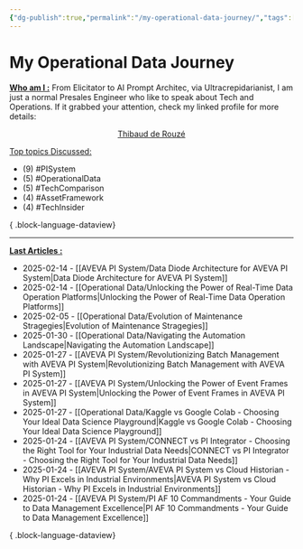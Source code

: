 ```yaml
---
{"dg-publish":true,"permalink":"/my-operational-data-journey/","tags":["gardenEntry"]}
---
```


# My Operational Data Journey

<u>**Who am I :**</u>
From Elicitator to AI Prompt Architec, via Ultracrepidarianist, I am just a normal Presales Engineer who like to speak about Tech and Operations. If it grabbed your attention, check my linked profile for more details:
<center><script src="https://platform.linkedin.com/badges/js/profile.js" async defer type="text/javascript"></script>
<div class="badge-base LI-profile-badge" data-locale="fr_FR" data-size="medium" data-theme="light" data-type="VERTICAL" data-vanity="tderouze" data-version="v1"><a class="badge-base__link LI-simple-link" href="https://fr.linkedin.com/in/tderouze?trk=profile-badge">Thibaud de Rouzé</a></div></center>


<u>Top topics Discussed:</u>
- (9) #PISystem
- (5) #OperationalData
- (5) #TechComparison
- (4) #AssetFramework
- (4) #TechInsider

{ .block-language-dataview}

---
<u>**Last Articles :**</u>
- 2025-02-14 - [[AVEVA PI System/Data Diode Architecture for AVEVA PI System\|Data Diode Architecture for AVEVA PI System]]
- 2025-02-14 - [[Operational Data/Unlocking the Power of Real-Time Data Operation Platforms\|Unlocking the Power of Real-Time Data Operation Platforms]]
- 2025-02-05 - [[Operational Data/Evolution of Maintenance Stragegies\|Evolution of Maintenance Stragegies]]
- 2025-01-30 - [[Operational Data/Navigating the Automation Landscape\|Navigating the Automation Landscape]]
- 2025-01-27 - [[AVEVA PI System/Revolutionizing Batch Management with AVEVA PI System\|Revolutionizing Batch Management with AVEVA PI System]]
- 2025-01-27 - [[AVEVA PI System/Unlocking the Power of Event Frames in AVEVA PI System\|Unlocking the Power of Event Frames in AVEVA PI System]]
- 2025-01-27 - [[Operational Data/Kaggle vs Google Colab - Choosing Your Ideal Data Science Playground\|Kaggle vs Google Colab - Choosing Your Ideal Data Science Playground]]
- 2025-01-24 - [[AVEVA PI System/CONNECT vs PI Integrator - Choosing the Right Tool for Your Industrial Data Needs\|CONNECT vs PI Integrator - Choosing the Right Tool for Your Industrial Data Needs]]
- 2025-01-24 - [[AVEVA PI System/AVEVA PI System vs Cloud Historian - Why PI Excels in Industrial Environments\|AVEVA PI System vs Cloud Historian - Why PI Excels in Industrial Environments]]
- 2025-01-24 - [[AVEVA PI System/PI AF 10 Commandments - Your Guide to Data Management Excellence\|PI AF 10 Commandments - Your Guide to Data Management Excellence]]

{ .block-language-dataview}


